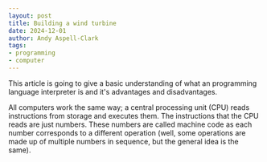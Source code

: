 ```yaml
---
layout: post
title: Building a wind turbine
date: 2024-12-01
author: Andy Aspell-Clark
tags:
- programming
- computer
---
```


This article is going to give a basic understanding of what an programming language interpreter is and it's advantages and disadvantages.

All computers work the same way; a central processing unit (CPU) reads instructions from storage and executes them. The instructions that the CPU reads are just numbers. These numbers are called machine code as each number corresponds to a different operation (well, some operations are made up of multiple numbers in sequence, but the general idea is the same).



